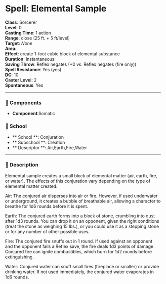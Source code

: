 
# Spell: Elemental Sample
**Class**: Sorcerer  
**Level**: 0  
**Casting Time**: 1 action  
**Range**: close (25 ft. + 5 ft/level)  
**Target**: _None_  
**Area**:   
**Effect**: create 1-foot cubic block of elemental substance  
**Duration**: instantaneous  
**Saving Throw**: Reflex negates (+0 vs. Reflex negates (fire only))  
**Spell Resistance**: Yes (yes)  
**DC**: 10  
**Caster Level**: 2  
**Spontaneous**: Yes

---

### 🔮 Components
- **Component**:Somatic

### 🏫 School
- ** School **: Conjuration
- ** Subschool **: Creation
- ** Descriptor **: Air,Earth,Fire,Water
---

### 📜 Description
Elemental sample creates a small block of elemental matter (air, earth, fire, or water). The effects of this conjuration vary depending on the type of elemental matter created.

Air: The conjured air disperses into air or fire. However, if used underwater or underground, it creates a bubble of breathable air, allowing a character to breathe for 1d6 rounds before it is spent.

Earth: The conjured earth forms into a block of stone, crumbling into dust after 1d3 rounds. You can drop it on an opponent, given the right conditions (treat the stone as weighing 15 lbs.), or you could use it as a stepping stone or for any number of other possible uses.

Fire: The conjured fire snuffs out in 1 round. If used against an opponent and the opponent fails a Reflex save, the fire deals 1d3 points of damage. Conjured fire can ignite combustibles, which burn for 1d2 rounds before extinguishing.

Water: Conjured water can snuff small fires (fireplace or smaller) or provide drinking water. If not used immediately, the conjured water evaporates in 1d6 rounds.
